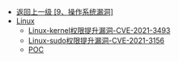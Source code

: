 - [返回上一级 [9、操作系统漏洞]](/9、操作系统漏洞)
- [Linux](/9、操作系统漏洞/Linux/)
  - [Linux-kernel权限提升漏洞-CVE-2021-3493](/9、操作系统漏洞/Linux/Linux-kernel权限提升漏洞-CVE-2021-3493.md)
  - [Linux-sudo权限提升漏洞-CVE-2021-3156](/9、操作系统漏洞/Linux/Linux-sudo权限提升漏洞-CVE-2021-3156.md)
  - [POC](/9、操作系统漏洞/Linux/POC/)
